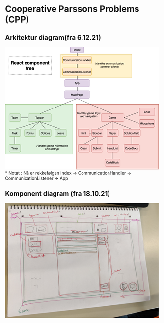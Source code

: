 # Cooperative Parssons Problems (CPP)

## Arkitektur diagram(fra 6.12.21)

<img src="./documentation/images/arkitektur.png" width="500">
* Notat : Nå er rekkefølgen index -> CommunicationHandler -> CommunicationListener -> App

## Komponent diagram (fra 18.10.21)

<img src="./documentation/images/komponentoversikt.jpg" width="500">

